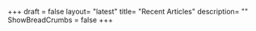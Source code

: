 +++
draft = false
layout= "latest"
title= "Recent Articles"
description= ""
ShowBreadCrumbs = false
+++
